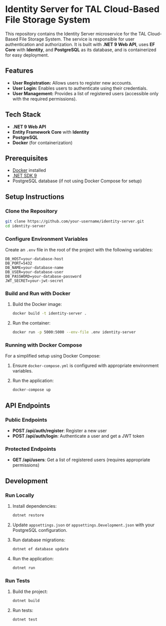 # Identity Server for TAL Cloud-Based File Storage System

This repository contains the Identity Server microservice for the TAL Cloud-Based File Storage System. The service is responsible for user authentication and authorization. It is built with **.NET 9 Web API**, uses **EF Core** with **Identity**, and **PostgreSQL** as its database, and is containerized for easy deployment.

## Features

- **User Registration:** Allows users to register new accounts.
- **User Login:** Enables users to authenticate using their credentials.
- **User Management:** Provides a list of registered users (accessible only with the required permissions).

## Tech Stack

- **.NET 9 Web API**
- **Entity Framework Core** with **Identity**
- **PostgreSQL**
- **Docker** (for containerization)

## Prerequisites

- [Docker](https://www.docker.com/) installed
- [.NET SDK 9](https://dotnet.microsoft.com/download/dotnet/9.0)
- PostgreSQL database (if not using Docker Compose for setup)

## Setup Instructions

### Clone the Repository

```bash
git clone https://github.com/your-username/identity-server.git
cd identity-server
```

### Configure Environment Variables

Create an `.env` file in the root of the project with the following variables:

```env
DB_HOST=your-database-host
DB_PORT=5432
DB_NAME=your-database-name
DB_USER=your-database-user
DB_PASSWORD=your-database-password
JWT_SECRET=your-jwt-secret
```

### Build and Run with Docker

1. Build the Docker image:

   ```bash
   docker build -t identity-server .
   ```

2. Run the container:

   ```bash
   docker run -p 5000:5000 --env-file .env identity-server
   ```

### Running with Docker Compose

For a simplified setup using Docker Compose:

1. Ensure `docker-compose.yml` is configured with appropriate environment variables.

2. Run the application:

   ```bash
   docker-compose up
   ```

## API Endpoints

### Public Endpoints

- **POST /api/auth/register**: Register a new user
- **POST /api/auth/login**: Authenticate a user and get a JWT token

### Protected Endpoints

- **GET /api/users**: Get a list of registered users (requires appropriate permissions)

## Development

### Run Locally

1. Install dependencies:

   ```bash
   dotnet restore
   ```

2. Update `appsettings.json` or `appsettings.Development.json` with your PostgreSQL configuration.

3. Run database migrations:

   ```bash
   dotnet ef database update
   ```

4. Run the application:

   ```bash
   dotnet run
   ```

### Run Tests

1. Build the project:

   ```bash
   dotnet build
   ```

2. Run tests:

   ```bash
   dotnet test
   ```
